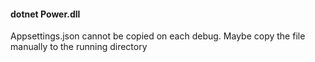 ﻿#### dotnet Power.dll
Appsettings.json cannot be copied on each debug. Maybe copy the file manually to the running directory